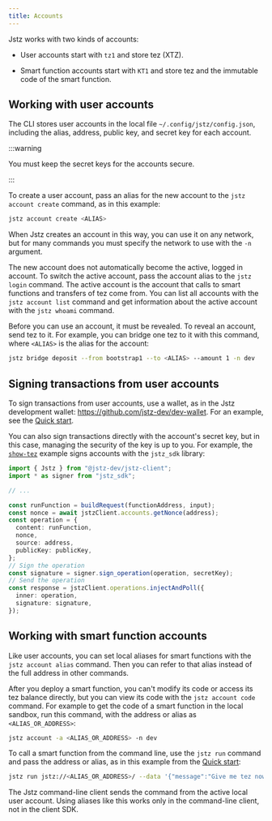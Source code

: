 ```yaml
---
title: Accounts
---
```


Jstz works with two kinds of accounts:

- User accounts start with `tz1` and store tez (XTZ).

- Smart function accounts start with `KT1` and store tez and the immutable code of the smart function.

## Working with user accounts

The CLI stores user accounts in the local file `~/.config/jstz/config.json`, including the alias, address, public key, and secret key for each account.

:::warning

You must keep the secret keys for the accounts secure.

:::

To create a user account, pass an alias for the new account to the `jstz account create` command, as in this example:

```bash
jstz account create <ALIAS>
```

When Jstz creates an account in this way, you can use it on any network, but for many commands you must specify the network to use with the `-n` argument.

The new account does not automatically become the active, logged in account.
To switch the active account, pass the account alias to the `jstz login` command.
The active account is the account that calls to smart functions and transfers of tez come from.
You can list all accounts with the `jstz account list` command and get information about the active account with the `jstz whoami` command.

Before you can use an account, it must be revealed.
To reveal an account, send tez to it.
For example, you can bridge one tez to it with this command, where `<ALIAS>` is the alias for the account:

```bash
jstz bridge deposit --from bootstrap1 --to <ALIAS> --amount 1 -n dev
```

## Signing transactions from user accounts

To sign transactions from user accounts, use a wallet, as in the Jstz development wallet: https://github.com/jstz-dev/dev-wallet.
For an example, see the [Quick start](/quick_start).

You can also sign transactions directly with the account's secret key, but in this case, managing the security of the key is up to you.
For example, the [`show-tez`](https://github.com/jstz-dev/jstz/tree/main/examples/show-tez) example signs accounts with the `jstz_sdk` library:

```typescript
import { Jstz } from "@jstz-dev/jstz-client";
import * as signer from "jstz_sdk";

// ...

const runFunction = buildRequest(functionAddress, input);
const nonce = await jstzClient.accounts.getNonce(address);
const operation = {
  content: runFunction,
  nonce,
  source: address,
  publicKey: publicKey,
};
// Sign the operation
const signature = signer.sign_operation(operation, secretKey);
// Send the operation
const response = jstzClient.operations.injectAndPoll({
  inner: operation,
  signature: signature,
});
```

## Working with smart function accounts

Like user accounts, you can set local aliases for smart functions with the `jstz account alias` command.
Then you can refer to that alias instead of the full address in other commands.

After you deploy a smart function, you can't modify its code or access its tez balance directly, but you can view its code with the `jstz account code` command.
For example to get the code of a smart function in the local sandbox, run this command, with the address or alias as `<ALIAS_OR_ADDRESS>`:

```bash
jstz account -a <ALIAS_OR_ADDRESS> -n dev
```

To call a smart function from the command line, use the `jstz run` command and pass the address or alias, as in this example from the [Quick start](/quick_start):

```bash
jstz run jstz://<ALIAS_OR_ADDRESS>/ --data '{"message":"Give me tez now."}' -n dev
```

The Jstz command-line client sends the command from the active local user account.
Using aliases like this works only in the command-line client, not in the client SDK.
